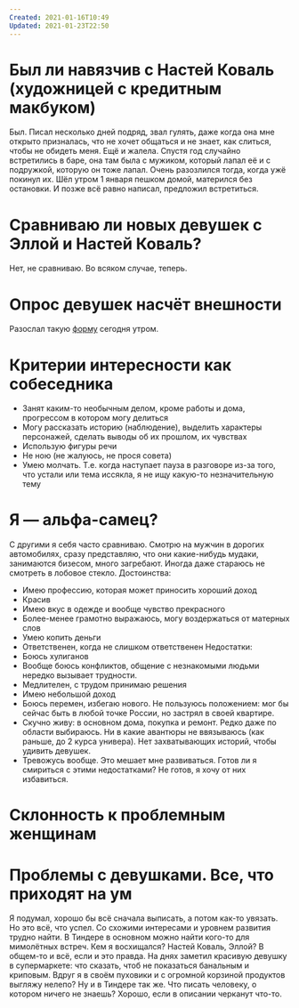 ```yaml
---
Created: 2021-01-16T10:49
Updated: 2021-01-23T22:50
---
```

# Был ли навязчив с Настей Коваль (художницей с кредитным макбуком)
Был. Писал несколько дней подряд, звал гулять, даже когда она мне открыто призналась, что не хочет общаться и не знает, как слиться, чтобы не обидеть меня. Ещё и жалела. Спустя год случайно встретились в баре, она там была с мужиком, который лапал её и с подружкой, которую он тоже лапал. Очень разозлился тогда, когда ужё покинул их. Шёл утром 1 января пешком домой, матерился без остановки. И позже всё равно написал, предложил встретиться.
# Сравниваю ли новых девушек с Эллой и Настей Коваль?
Нет, не сравниваю. Во всяком случае, теперь.
# Опрос девушек насчёт внешности
Разослал такую [форму](https://forms.gle/mckyuergnEHcbBnk7) сегодня утром.
# Критерии интересности как собеседника
- Занят каким-то необычным делом, кроме работы и дома, прогрессом в котором могу делиться
- Могу рассказать историю (наблюдение), выделить характеры персонажей, сделать выводы об их прошлом, их чувствах
- Использую фигуры речи
- Не ною (не жалуюсь, не прося совета)
- Умею молчать. Т.е. когда наступает пауза в разговоре из-за того, что устали или тема иссякла, я не ищу какую-то незначительную тему
# Я — альфа-самец?
С другими я себя часто сравниваю. Смотрю на мужчин в дорогих автомобилях, сразу представляю, что они какие-нибудь мудаки, занимаются бизесом, много загребают. Иногда даже стараюсь не смотреть в лобовое стекло.
Достоинства:
- Имею профессию, которая может приносить хороший доход
- Красив
- Имею вкус в одежде и вообще чувство прекрасного
- Более-менее грамотно выражаюсь, могу воздержаться от матерных слов
- Умею копить деньги
- Ответственен, когда не слишком ответственен
Недостатки:
- Боюсь хулиганов
- Вообще боюсь конфликтов, общение с незнакомыми людьми нередко вызывает трудности.
- Медлителен, с трудом принимаю решения
- Имею небольшой доход
- Боюсь перемен, избегаю нового. Не пользуюсь положением: мог бы сейчас быть в любой точке России, но застрял в своей квартире.
- Скучно живу: в основном дома, покупка и ремонт. Редко даже по области выбираюсь. Ни в какие авантюры не ввязываюсь (как раньше, до 2 курса универа). Нет захватывающих историй, чтобы удивить девушек.
- Тревожусь вообще. Это мешает мне развиваться.
Готов ли я смириться с этими недостатками? Не готов, я хочу от них избавиться.
# Склонность к проблемным женщинам
# Проблемы с девушками. Все, что приходят на ум
Я подумал, хорошо бы всё сначала выписать, а потом как-то увязать. Но это всё, что успел.
Со схожими интересами и уровнем развития трудно найти. В Тиндере в основном можно найти кого-то для мимолётных встреч. Кем я восхищался? Настей Коваль, Эллой? В общем-то и всё, если и это правда.
На днях заметил красивую девушку в супермаркете: что сказать, чтоб не показаться банальным и криповым. Вдруг я в своём пуховики и с огромной корзиной продуктов выгляжу нелепо?
Ну и в Тиндере так же. Что писать человеку, о котором ничего не знаешь? Хорошо, если в описании черканут что-то.